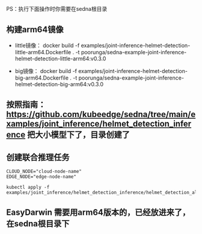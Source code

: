 
PS：执行下面操作时你需要在sedna根目录

## 构建arm64镜像

- little镜像： docker build -f examples/joint-inference-helmet-detection-little-arm64.Dockerfile . -t poorunga/sedna-example-joint-inference-helmet-detection-little-arm64:v0.3.0

- big镜像： docker build -f examples/joint-inference-helmet-detection-big-arm64.Dockerfile . -t poorunga/sedna-example-joint-inference-helmet-detection-big-arm64:v0.3.0

## 按照指南：https://github.com/kubeedge/sedna/tree/main/examples/joint_inference/helmet_detection_inference 把大小模型下了，目录创建了

## 创建联合推理任务

```shell
CLOUD_NODE="cloud-node-name"
EDGE_NODE="edge-node-name"

kubectl apply -f examples/joint_inference/helmet_detection_inference/helmet_detection_all_arm64.yaml
```

## EasyDarwin 需要用arm64版本的，已经放进来了，在sedna根目录下
